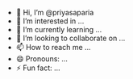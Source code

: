 - 👋 Hi, I’m @priyasaparia
- 👀 I’m interested in ...
- 🌱 I’m currently learning ...
- 💞️ I’m looking to collaborate on ...
- 📫 How to reach me ...
- 😄 Pronouns: ...
- ⚡ Fun fact: ...

<!---
priyasaparia/priyasaparia is a ✨ special ✨ repository because its `README.md` (this file) appears on your GitHub profile.
You can click the Preview link to take a look at your changes.
--->
